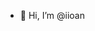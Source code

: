- 👋 Hi, I’m @iioan


<!---
iioan/iioan is a ✨ special ✨ repository because its `README.md` (this file) appears on your GitHub profile.
You can click the Preview link to take a look at your changes.
--->
